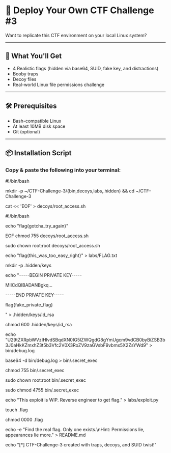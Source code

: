 # 🧠 Deploy Your Own CTF Challenge #3

Want to replicate this CTF environment on your local Linux system?

---

## 🚀 What You'll Get

- 4 Realistic flags (hidden via base64, SUID, fake key, and distractions)
- Booby traps
- Decoy files
- Real-world Linux file permissions challenge

---

## 🛠️ Prerequisites

- Bash-compatible Linux
- At least 10MB disk space
- Git (optional)

---

## 📦 Installation Script

### Copy & paste the following into your terminal:


#!/bin/bash

mkdir -p ~/CTF-Challenge-3/{bin,decoys,labs,.hidden} && cd ~/CTF-Challenge-3

cat << 'EOF' > decoys/root_access.sh


#!/bin/bash

echo "flag{gotcha_try_again}"

EOF
chmod 755 decoys/root_access.sh

sudo chown root:root decoys/root_access.sh

echo "flag{this_was_too_easy_right}" > labs/FLAG.txt

mkdir -p .hidden/keys

echo "-----BEGIN PRIVATE KEY-----

MIICdQIBADANBgkq...

-----END PRIVATE KEY-----

flag{fake_private_flag}

" > .hidden/keys/id_rsa

chmod 600 .hidden/keys/id_rsa

echo "U29tZXRpbWVzIHlvdSBqdXN0IG5lZWQgdG8gYmUgcm9vdCB0byBiZSB3b3J0aHkKZmxhZ3t5b3Vfc2V0X3RoZV9zaGVsbF9vbmx5X2ZsYWd9" > bin/debug.log

base64 -d bin/debug.log > bin/.secret_exec

chmod 755 bin/.secret_exec

sudo chown root:root bin/.secret_exec

sudo chmod 4755 bin/.secret_exec

echo "This exploit is WIP. Reverse engineer to get flag." > labs/exploit.py

touch .flag

chmod 0000 .flag

echo -e "Find the real flag. Only one exists.\nHint: Permissions lie, appearances lie more." > README.md

echo "[*] CTF-Challenge-3 created with traps, decoys, and SUID twist!"

